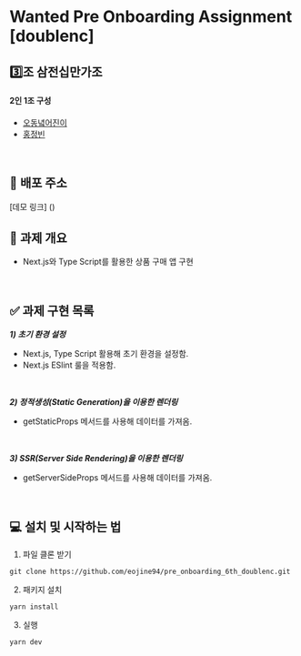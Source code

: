 # Wanted Pre Onboarding Assignment [doublenc]

## 3️⃣조 삼전십만가조

#### 2인 1조 구성

- [오동녘어진이](https://github.com/eojine94)
- [홍정빈](https://github.com/tohjbin2)
<br>

## 🚀 배포 주소

[데모 링크] ()
<br>

## 🥑 과제 개요

- Next.js와 Type Script를 활용한 상품 구매 앱 구현
<br>

## ✅ 과제 구현 목록

**_1) 초기 환경 설정_**

- Next.js, Type Script 활용해 초기 환경을 설정함.
- Next.js ESlint 룰을 적용함.
<br>

**_2) 정적생성(Static Generation)을 이용한 렌더링_**

- getStaticProps 메서드를 사용해 데이터를 가져옴.
<br>

**_3) SSR(Server Side Rendering)을 이용한 렌더링_**

- getServerSideProps 메서드를 사용해 데이터를 가져옴.
<br>

## 💻 설치 및 시작하는 법

1. 파일 클론 받기

```
git clone https://github.com/eojine94/pre_onboarding_6th_doublenc.git
```

2. 패키지 설치

```
yarn install
```

3. 실행

```
yarn dev
```
